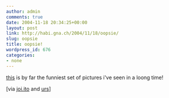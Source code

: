```yaml
---
author: admin
comments: true
date: 2004-11-18 20:34:25+00:00
layout: post
link: http://habi.gna.ch/2004/11/18/oopsie/
slug: oopsie
title: oopsie!
wordpress_id: 676
categories:
- none
---
```



[this](http://zattevrienden.realroot.be/depanneren.htm) is by far the funniest set of pictures i've seen in a loong time!



[via [joi.ito](http://joi.ito.com/archives/2004/11/19/ooops.html) and [urs](http://circle.ch/blog/p1580.html)]

